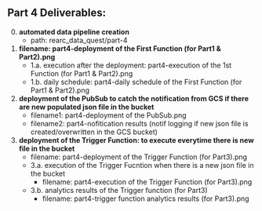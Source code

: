 ## Part 4 Deliverables:
0. **automated data pipeline creation**
    - path: rearc_data_quest/part-4
1. **filename: part4-deployment of the First Function (for Part1 & Part2).png**
    - 1.a. execution after the deployment: part4-execution of the 1st Function (for Part1 & Part2).png
    - 1.b. daily schedule: part4-daily schedule of the First Function (for Part1 & Part2).png
2. **deployment of the PubSub to catch the notification from GCS if there are new populated json file in the bucket**
    - filename1: part4-deployment of the PubSub.png
    - filename2: part4-nofitication results (notif logging if new json file is created/overwritten in the GCS bucket)
3. **deployment of the Trigger Function: to execute everytime there is new file in the bucket**
    - filename: part4-deployment of the Trigger Function (for Part3).png
    - 3.a. execution of the Trigger Fucntion when there is a new json file in the bucket
        * filename: part4-execution of the Trigger Function (for Part3).png
    - 3.b. analytics results of the Trigger function (for Part3)
        * filename: part4-trigger function analytics results  (for Part3).png